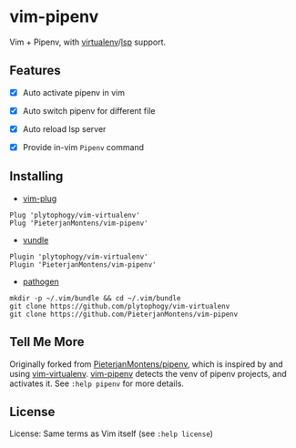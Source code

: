 # vim-pipenv

Vim + Pipenv, with [virtualenv][vim-virtualenv]/[lsp][vim-lsp] support.


## Features

- [x] Auto activate pipenv in vim
- [x] Auto switch pipenv for different file
- [x] Auto reload lsp server
- [x] Provide in-vim `Pipenv` command


## Installing

- [vim-plug][vim-plug]
```viml
Plug 'plytophogy/vim-virtualenv'
Plug 'PieterjanMontens/vim-pipenv'
```

- [vundle][vundle]
```viml
Plugin 'plytophogy/vim-virtualenv'
Plugin 'PieterjanMontens/vim-pipenv'
```

- [pathogen][pathogen]
```shell
mkdir -p ~/.vim/bundle && cd ~/.vim/bundle
git clone https://github.com/plytophogy/vim-virtualenv
git clone https://github.com/PieterjanMontens/vim-pipenv
```


## Tell Me More

Originally forked from [PieterjanMontens/pipenv][old-vim-pipenv],
which is inspired by and using [vim-virtualenv][vim-virtualenv].
[vim-pipenv][vim-pipenv] detects the venv of pipenv projects, and activates it.
See `:help pipenv` for more details.


## License

License: Same terms as Vim itself (see `:help license`)


[vim-pipenv]: https://github.com/LKI/vim-pipenv
[old-vim-pipenv]: https://github.com/PieterjanMontens/vim-pipenv
[pathogen]: https://github.com/tpope/vim-pathogen
[vim-lsp]: https://github.com/prabirshrestha/vim-lsp
[vim-plug]: https://github.com/junegunn/vim-plug
[vim-virtualenv]: https://github.com/plytophogy/vim-virtualenv
[vundle]: https://github.com/VundleVim/Vundle.vim
